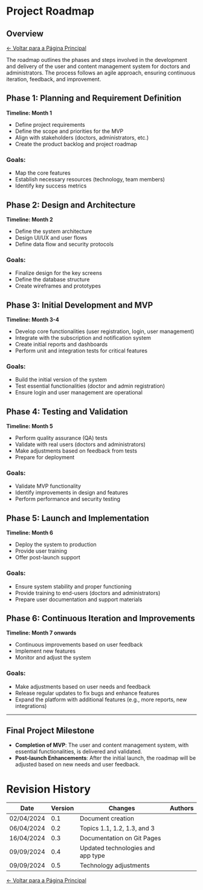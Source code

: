 # Project Roadmap

## Overview

[← Voltar para a Página Principal](../../index.md)

The roadmap outlines the phases and steps involved in the development and delivery of the user and content management system for doctors and administrators. The process follows an agile approach, ensuring continuous iteration, feedback, and improvement.

## Phase 1: Planning and Requirement Definition

**Timeline: Month 1**

- Define project requirements
- Define the scope and priorities for the MVP
- Align with stakeholders (doctors, administrators, etc.)
- Create the product backlog and project roadmap

### Goals:

- Map the core features
- Establish necessary resources (technology, team members)
- Identify key success metrics

## Phase 2: Design and Architecture

**Timeline: Month 2**

- Define the system architecture
- Design UI/UX and user flows
- Define data flow and security protocols

### Goals:

- Finalize design for the key screens
- Define the database structure
- Create wireframes and prototypes

## Phase 3: Initial Development and MVP

**Timeline: Month 3-4**

- Develop core functionalities (user registration, login, user management)
- Integrate with the subscription and notification system
- Create initial reports and dashboards
- Perform unit and integration tests for critical features

### Goals:

- Build the initial version of the system
- Test essential functionalities (doctor and admin registration)
- Ensure login and user management are operational

## Phase 4: Testing and Validation

**Timeline: Month 5**

- Perform quality assurance (QA) tests
- Validate with real users (doctors and administrators)
- Make adjustments based on feedback from tests
- Prepare for deployment

### Goals:

- Validate MVP functionality
- Identify improvements in design and features
- Perform performance and security testing

## Phase 5: Launch and Implementation

**Timeline: Month 6**

- Deploy the system to production
- Provide user training
- Offer post-launch support

### Goals:

- Ensure system stability and proper functioning
- Provide training to end-users (doctors and administrators)
- Prepare user documentation and support materials

## Phase 6: Continuous Iteration and Improvements

**Timeline: Month 7 onwards**

- Continuous improvements based on user feedback
- Implement new features
- Monitor and adjust the system

### Goals:

- Make adjustments based on user needs and feedback
- Release regular updates to fix bugs and enhance features
- Expand the platform with additional features (e.g., more reports, new integrations)

---

## Final Project Milestone

- **Completion of MVP**: The user and content management system, with essential functionalities, is delivered and validated.
- **Post-launch Enhancements**: After the initial launch, the roadmap will be adjusted based on new needs and user feedback.



# Revision History

| Date       | Version | Changes                           | Authors |
| ---------- | ------- | --------------------------------- | ------- |
| 02/04/2024 | 0.1     | Document creation                 |         |
| 06/04/2024 | 0.2     | Topics 1.1, 1.2, 1.3, and 3       |         |
| 16/04/2024 | 0.3     | Documentation on Git Pages        |         |
| 09/09/2024 | 0.4     | Updated technologies and app type |         |
| 09/09/2024 | 0.5     | Technology adjustments            |         |

[← Voltar para a Página Principal](../../index.md)
